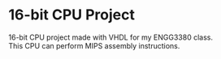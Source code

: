 # 16-bit CPU Project
16-bit CPU project made with VHDL for my ENGG3380 class.<br>
This CPU can perform MIPS assembly instructions.

